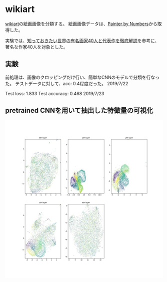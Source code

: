 # wikiart

[wikiart](https://www.wikiart.org/)の絵画画像を分類する。
絵画画像データは、[Painter by Numbers](https://www.kaggle.com/c/painter-by-numbers/data)から取得した。

実験では、[知っておきたい世界の有名画家40人と代表作を徹底解説](https://media.thisisgallery.com/20185441)を参考に、著名な作家40人を対象とした。

## 実験
前処理は、画像のクロッピングだけ行い、簡単なCNNのモデルで分類を行なった。
テストデータに対して、acc: 0.4程度だった。 
2019/7/22

Test loss: 1.833
Test accuracy: 0.468
2019/7/23


## pretrained CNNを用いて抽出した特徴量の可視化
![UMAP](https://github.com/mrkmakr/wikiart/blob/master/src/res18/2d.jpg "UMAP")
